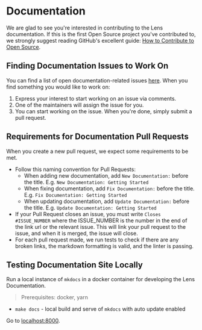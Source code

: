 # Documentation

We are glad to see you're interested in contributing to the Lens documentation. If this is the first Open Source project you've contributed to, we strongly suggest reading GitHub's excellent guide: [How to Contribute to Open Source](https://opensource.guide/how-to-contribute).

## Finding Documentation Issues to Work On

You can find a list of open documentation-related issues [here](https://github.com/lensapp/lens/issues?q=is%3Aopen+is%3Aissue+label%3Aarea%2Fdocumentation). When you find something you would like to work on:

1. Express your interest to start working on an issue via comments.
2. One of the maintainers will assign the issue for you.
3. You can start working on the issue. When you're done, simply submit a pull request.

## Requirements for Documentation Pull Requests

When you create a new pull request, we expect some requirements to be met.

* Follow this naming convention for Pull Requests:
  * When adding new documentation, add `New Documentation:` before the title. E.g. `New Documentation: Getting Started`
  * When fixing documentation, add `Fix Documentation:` before the title. E.g. `Fix Documentation: Getting Started`
  * When updating documentation, add `Update Documentation:` before the title. E.g. `Update Documentation: Getting Started`
* If your Pull Request closes an issue, you must write `Closes #ISSUE_NUMBER` where the ISSUE_NUMBER is the number in the end of the link url or the relevant issue. This will link your pull request to the issue, and when it is merged, the issue will close.
* For each pull request made, we run tests to check if there are any broken links, the markdown formatting is valid, and the linter is passing.


## Testing Documentation Site Locally

Run a local instance of `mkdocs` in a docker container for developing the Lens Documentation.

> Prerequisites: docker, yarn

* `make docs` - local build and serve of `mkdocs` with auto update enabled

Go to [localhost:8000](http://127.0.0.1:8000).
